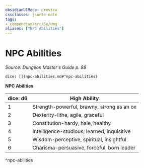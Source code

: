 ```yaml
---
obsidianUIMode: preview
cssclasses: json5e-note
tags:
- compendium/src/5e/dmg
aliases: ["NPC Abilities"]
---
```

# NPC Abilities
*Source: Dungeon Master's Guide p. 88* 

`dice: [](npc-abilities.md#^npc-abilities)`

**NPC Abilities**

| dice: d6 | High Ability |
|----------|--------------|
| 1 | Strength-powerful, brawny, strong as an ox |
| 2 | Dexterity-lithe, agile, graceful |
| 3 | Constitution-hardy, hale, healthy |
| 4 | Intelligence-studious, learned, inquisitive |
| 5 | Wisdom-perceptive, spiritual, insightful |
| 6 | Charisma-persuasive, forceful, born leader |
^npc-abilities